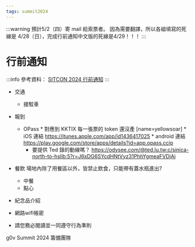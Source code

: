 ```yaml
---
tags: summit2024
---
```

:::warning
預計5/2（四）寄 mail 給索票者。
因為需要翻譯，所以各組填寫的死線是 4/28（日），完成行前通知中文版的死線是4/29！！！
:::

# 行前通知

:::info
參考資料：
[SITCON 2024 行前通知](https://sitcon.org/2024/mail/SITCON-2024.html)
:::

* 交通
    * 接駁車

* 報到
    * OPass
    		* 對應到 KKTIX 每一張票的 token 還沒產 [name=yellowsoar]
    		* iOS 連結
					https://itunes.apple.com/app/id1436417025
    		* android 連結
					https://play.google.com/store/apps/details?id=app.opass.ccip
		* 要提供 Ted 錄的動線嗎？
			https://odysee.com/@ted.lu.tw:c/sinica-north-to-hslib:5?r=J6xDG6SYcdHNtVyz31PhhYgmeaFVDjAj

* 餐飲
場地內除了用餐區以外，皆禁止飲食，只能帶有蓋水瓶進出?
    * 中餐
    * 點心

* 紀念品介紹


* 網路wifi帳密

* 請您務必閱讀並一同遵守行為準則



g0v Summit 2024 籌備團隊